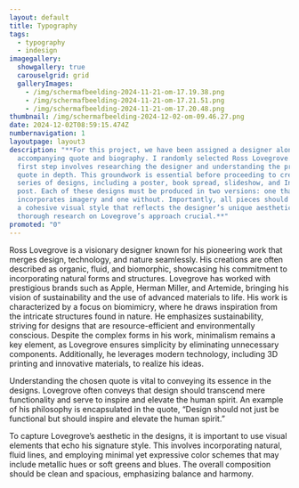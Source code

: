 ```yaml
---
layout: default
title: Typography
tags:
  - typography
  - indesign
imagegallery:
  showgallery: true
  carouselgrid: grid
  galleryImages:
    - /img/scherm­afbeelding-2024-11-21-om-17.19.38.png
    - /img/scherm­afbeelding-2024-11-21-om-17.21.51.png
    - /img/scherm­afbeelding-2024-11-21-om-17.20.48.png
thumbnail: /img/scherm­afbeelding-2024-12-02-om-09.46.27.png
date: 2024-12-02T08:59:15.474Z
numbernavigation: 1
layoutpage: layout3
description: "**For this project, we have been assigned a designer along with an
  accompanying quote and biography. I randomly selected Ross Lovegrove. The
  first step involves researching the designer and understanding the provided
  quote in depth. This groundwork is essential before proceeding to create a
  series of designs, including a poster, book spread, slideshow, and Instagram
  post. Each of these designs must be produced in two versions: one that
  incorporates imagery and one without. Importantly, all pieces should maintain
  a cohesive visual style that reflects the designer’s unique aesthetic, making
  thorough research on Lovegrove’s approach crucial.**"
promoted: "0"
---
```

Ross Lovegrove is a visionary designer known for his pioneering work that merges design, technology, and nature seamlessly. His creations are often described as organic, fluid, and biomorphic, showcasing his commitment to incorporating natural forms and structures. Lovegrove has worked with prestigious brands such as Apple, Herman Miller, and Artemide, bringing his vision of sustainability and the use of advanced materials to life. His work is characterized by a focus on biomimicry, where he draws inspiration from the intricate structures found in nature. He emphasizes sustainability, striving for designs that are resource-efficient and environmentally conscious. Despite the complex forms in his work, minimalism remains a key element, as Lovegrove ensures simplicity by eliminating unnecessary components. Additionally, he leverages modern technology, including 3D printing and innovative materials, to realize his ideas.

Understanding the chosen quote is vital to conveying its essence in the designs. Lovegrove often conveys that design should transcend mere functionality and serve to inspire and elevate the human spirit. An example of his philosophy is encapsulated in the quote, “Design should not just be functional but should inspire and elevate the human spirit.”

To capture Lovegrove’s aesthetic in the designs, it is important to use visual elements that echo his signature style. This involves incorporating natural, fluid lines, and employing minimal yet expressive color schemes that may include metallic hues or soft greens and blues. The overall composition should be clean and spacious, emphasizing balance and harmony.